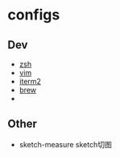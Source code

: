 # configs

## Dev
* [zsh](.zshrc)
* [vim](.vimrc)
* [iterm2](iterm2.json)
* [brew](README.md)
* 
## Other
* sketch-measure sketch切图